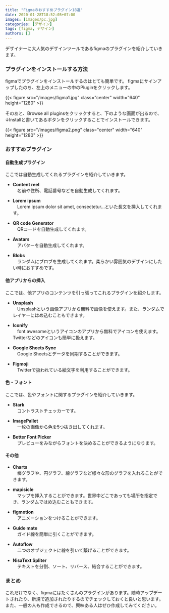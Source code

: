 ```yaml
---
title: "Figmaのおすすめプラグイン18選"
date: 2020-01-28T18:52:05+07:00
images: [images/pc.jpg]
categories: [デザイン]
tags: [figma, デザイン]
authors: []
---
```


デザイナーに大人気のデザインツールであるfigmaのプラグインを紹介していきます。

<!--more-->

### プラグインをインストールする方法

figmaでプラグインをインストールするのはとても簡単です。
figmaにサインアップしたのち、左上のメニューの中のPluginをクリックします。

{{< figure src="/images/figma1.jpg" class="center" width="640" height="1280" >}}

そのあと、Browse all pluginsをクリックすると、下のような画面が出るので、↓Installと書いてあるボタンをクリックすることでインストールできます。  

{{< figure src="/images/figma2.png" class="center" width="640" height="1280" >}}

### おすすめプラグイン

#### 自動生成プラグイン

ここでは自動生成してくれるプラグインを紹介していきます。

- **Content reel**      
　名前や住所、電話番号などを自動生成してくれます。

- **Lorem ipsum**      
　Lorem ipsum dolor sit amet, consectetur...といた長文を挿入してくれます。

- **QR code Generator**  
　QRコードを自動生成してくれます。

- **Avatars**  
　アバターを自動生成してくれます。

- **Blobs**  
　ランダムにブロブを生成してくれます。柔らかい雰囲気のデザインにしたい時におすすめです。


#### 他アプリからの挿入


ここでは、他アプリのコンテンツを引っ張ってこれるプラグインを紹介します。
- **Unsplash**  
　Unsplashという画像アプリから無料で画像を使えます。また、ランダムでレイヤーにはめ込むこともできます。  

- **Iconify**  
　font awesomeというアイコンのアプリから無料でアイコンを使えます。Twitterなどのアイコンも簡単に扱えます。  

- **Google Sheets Sync**  
　Google Sheetsとデータを同期することができます。  

- **Figmoji**  
　Twitterで扱われている絵文字を利用することができます。  

#### 色・フォント


ここでは、色やフォントに関するプラグインを紹介していきます。
- **Stark**  
　コントラストチェッカーです。  

- **ImagePallet**  
　一枚の画像から色を5つ抜き出してくれます。  

- **Better Font Picker**  
　プレビューをみながらフォントを決めることができるようになります。  


#### その他

- **Charts**  
　棒グラフや、円グラフ、線グラフなど様々な形のグラフを入れることができます。  

- **mapisicle**  
　マップを挿入することができます。世界中どこであっても場所を指定でき、ランダムではめ込むこともできます。  

- **figmotion**  
　アニメーションをつけることができます。  

- **Guide mate**  
　ガイド線を簡単に引くことができます。  

- **Autoflow**  
　二つのオブジェクトに線を引いて繋げることができます。  

- **NisaText Spliter**  
　テキストを分割、ソート、リバース、結合することができます。  


### まとめ
これだけでなく、figmaにはたくさんのプラグインがあります。随時アップデートされたり、新規で追加されたりするのでチェックしておくと良いと思います。
また、一般の人も作成できるので、興味ある人はぜひ作成してみてください。
